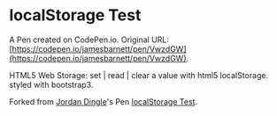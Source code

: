 # localStorage Test

A Pen created on CodePen.io. Original URL: [https://codepen.io/jamesbarnett/pen/VwzdGW](https://codepen.io/jamesbarnett/pen/VwzdGW).

HTML5 Web Storage: set | read | clear a value with html5 localStorage.
styled with bootstrap3.

Forked from [Jordan Dingle](/dinglestein)'s Pen [localStorage Test](/dinglestein/pen/LEclg/).